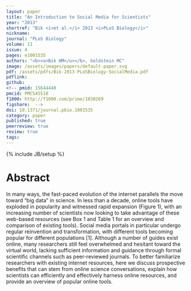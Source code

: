 ```yaml
---
layout: paper
title: "An Introduction to Social Media for Scientists"
year: "2013"
shortref: "Bik <i>et al.</i> 2013 <i>PLoS Biology</i>"
nickname: 
journal: "PLoS Biology"
volume: 11
issue: 4
pages: e1001535
authors: "<b><u>Bik HM</u></b>, Goldstein MC"
image: /assets/images/papers/default-paper.svg
pdf: /assets/pdfs/Bik-2013-PLoSBiology-SocialMedia.pdf
pdflink:
github: 
<!-- pmid: 15644440
pmcid: PMC545518
f1000: http://f1000.com/prime/1030269
figshare:  -->
doi: 10.1371/journal.pbio.1001535
category: paper
published: true
peerreview: true
review: true
tags: 
---
```

{% include JB/setup %}

# Abstract

In many ways, the fast-paced evolution of the internet parallels the move toward “big data” in science. In less than a decade, online tools have exploded in popularity and witnessed rapid expansion (Figure 1), with an increasing number of scientists now looking to take advantage of these web-based resources (see Box 1 and Table 1 for an overview and comparison of existing tools). Social media portals in particular undergo regular reinvention and transformation, with different tools becoming popular for different populations [1]. Although a number of guides exist online, many researchers still feel overwhelmed and hesitant toward the virtual world, lacking sufficient information and guidance through formal scientific channels such as peer-reviewed journals. To better familiarize researchers with existing internet resources, here we discuss prospective benefits that can stem from online science conversations, explain how scientists can efficiently and effectively harness online resources, and provide an overview of popular online tools.
